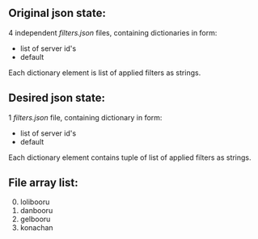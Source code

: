 ## Original json state:
4 independent *filters.json* files, containing dictionaries in form:
* list of server id's
* default

Each dictionary element is list of applied filters as strings.

## Desired json state:
1 *filters.json* file, containing dictionary in form:
* list of server id's
* default

Each dictionary element contains tuple of list of applied
filters as strings.
## File array list:
0. lolibooru
0. danbooru
0. gelbooru
0. konachan